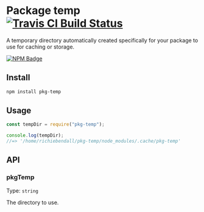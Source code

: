 # Package temp [![Travis CI Build Status](https://img.shields.io/travis/com/Richienb/pkg-temp/master.svg?style=for-the-badge)](https://travis-ci.com/Richienb/pkg-temp)

A temporary directory automatically created specifically for your package to use for caching or storage.

[![NPM Badge](https://nodei.co/npm/pkg-temp.png)](https://npmjs.com/package/pkg-temp)

## Install

```sh
npm install pkg-temp
```

## Usage

```js
const tempDir = require("pkg-temp");

console.log(tempDir);
//=> '/home/richiebendall/pkg-temp/node_modules/.cache/pkg-temp'
```

## API

### pkgTemp

Type: `string`

The directory to use.
